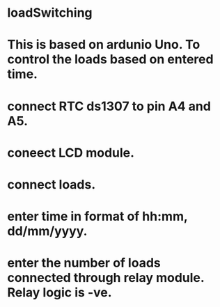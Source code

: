 # loadSwitching
# This is based on ardunio Uno. To control the loads based on entered time. 
# connect RTC ds1307 to pin A4 and A5.
# coneect LCD module.
# connect loads.
# enter time in format of hh:mm, dd/mm/yyyy.
# enter the number of loads connected through relay module. Relay logic is -ve.
